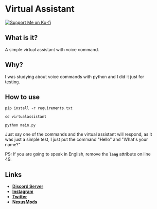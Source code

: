 # Virtual Assistant
[![Support Me on Ko-fi](https://i.imgur.com/7Cm07AZ.png)](https://ko-fi.com/siriusbeck)

## What is it?
A simple virtual assistant with voice command.

## Why?
I was studying about voice commands with python and I did it just for testing.

## How to use
```
pip install -r requirements.txt

cd virtualassistant

python main.py
```

Just say one of the commands and the virtual assistant will respond, as it was just a simple test, I just put the command "Hello" and "What's your name?"

PS: If you are going to speak in English, remove the **`lang`** attribute on line 49.

## Links
- **[Discord Server](https://discord.gg/pVKQ7vzmKE)**
- **[Instagram](https://instagram.com)**
- **[Twitter](https://twitter.com/_katiorro)**
- **[NexusMods](https://www.nexusmods.com/users/73453593)**
